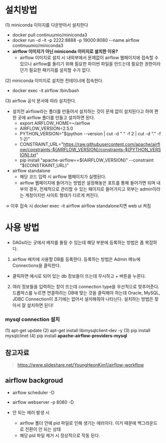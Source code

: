 # 설치방법
(1) miniconda 이미지를 다운받아서 설치한다
- docker pull continuumio/miniconda3
- docker run -d -it -p 2222:8888 -p 19000:8080 --name airflow continuumio/miniconda3
- **airflow 이미지가 아닌 miniconda 이미지로 설치한 이유?**
  - airflow 이미지로 설치 시 내외부에서 문제없이 airflow 웹페이지에 접속할 수 있으나 airflow를 돌리기 위해 필요한 파이썬 파일을 만드는데 필요한 권한이라던가 필요한 패키지를 설치할 수가 없다.


(2) miniconda 이미지로 설치한 컨테이너에 접속한다.
- docker exec -it airflow /bin/bash

(3) airflow 공식 문서에 따라 설치한다.
- 설치전 airflow라는 폴더를 만들어서 설치하는 것이 문제 없이 설치된다고 하여 편한 곳에 airflow 폴더를 만들고 설치하면 된다.
  - export AIRFLOW_HOME=~/airflow
  - AIRFLOW_VERSION=2.5.0
  - PYTHON_VERSION="$(python --version | cut -d " " -f 2 | cut -d "." -f 1-2)"
  - CONSTRAINT_URL="https://raw.githubusercontent.com/apache/airflow/constraints-${AIRFLOW_VERSION}/constraints-${PYTHON_VERSION}.txt"
  - pip install "apache-airflow==${AIRFLOW_VERSION}" --constraint "${CONSTRAINT_URL}"
- airflow standalone
  - 해당 코드 입력 시 airflow 웹페이지가 실행된다.
  - airflow 웹페이지에 들어가는 방법은 설정해놓은 포트를 통해 들어가면 되며 내부의 경우, 전체적으로 관리할 수 있는 페이지로 들어가지고 외부는 admin이라는 계정이지만 사이트 형태가 다르게 켜진다.

→ 이후 접속 시 docker exec -it airflow airflow standalone치면 web ui 켜짐

# 사용 방법
- DAGs라는 곳에서 배치를 돌릴 수 있는데 해당 부분에 등록하는 방법은 좀 복잡하다.
1. airflow 배치에 사용할 DB를 등록한다. 등록하는 방법은 Admin 메뉴에 Connections을 클릭한다. 
- 클릭하면 예시로 되어 있는 db 정보들이 뜨는데 무시하고 + 버튼을 누른다.

2. 여러 정보들을 입력하는 창이 뜨는데 connection type을 우선적으로 맞추어준다. 드롭박스를 누르면 연결하려는 DB에 맞는 것을 클릭해야 하는데 Oracle, MySQL, JDBC Connection이 초기에는 없어서 설치해줘야 나타난다. 설치하는 방법은 찾아서 잘 설치하면 된다!

### mysql connection 설치
(1) apt-get update
(2) apt-get install libmysqlclient-dev -y
(3) pip install mysqlclinet
(4) pip install **apache-airflow-providers-mysql**


## 참고자료
> https://www.slideshare.net/YoungHeonKim1/airflow-workflow



## airflow backgroud
- airflow scheduler -D
- airflow webserver -p 8080 -D

- 안 되는 에러 발생 시
  - airflow 폴더 안에 pid 파일로 인해 생기는 에러이다. 이거 때문에 백그라운드로 전환이 안 되는 상태
  - 해당 pid 파일 제거 시 정상적으로 작동 된다.
